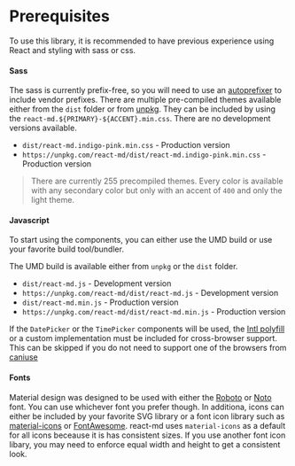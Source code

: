 # Prerequisites
To use this library, it is recommended to have previous experience using React
and styling with sass or css. 

#### Sass
The sass is currently prefix-free, so you will need to use an [autoprefixer](https://github.com/postcss/autoprefixer)
to include vendor prefixes. There are multiple pre-compiled themes available either from the `dist` folder or from [unpkg](https://unpkg.com).
They can be included by using the `react-md.${PRIMARY}-${ACCENT}.min.css`. There are no development versions available.

- `dist/react-md.indigo-pink.min.css` - Production version
- `https://unpkg.com/react-md/dist/react-md.indigo-pink.min.css` - Production version

> There are currently 255 precompiled themes. Every color is available with any secondary color but only with an accent of `400` and only the light theme.


#### Javascript
To start using the components, you can either use the UMD build or use your favorite build tool/bundler.

The UMD build is available either from `unpkg` or the `dist` folder.

- `dist/react-md.js` - Development version
- `https://unpkg.com/react-md/dist/react-md.js` - Development version
- `dist/react-md.min.js` - Production version
- `https://unpkg.com/react-md/dist/react-md.min.js` - Production version

If the `DatePicker` or the `TimePicker` components will be used, the [Intl polyfill](https://github.com/andyearnshaw/Intl.js/)
or a custom implementation must be included for cross-browser support. This can be skipped if you do
not need to support one of the browsers from [caniuse](http://caniuse.com/#search=intl)


#### Fonts
Material design was designed to be used with either the [Roboto](https://www.google.com/fonts/specimen/Roboto)
or [Noto](https://www.google.com/get/noto/) font. You can use whichever font you prefer though. In additiona,
icons can either be included by your favorite SVG library or a font icon library such as 
[material-icons](https://design.google.com/icons/) or [FontAwesome](http://fontawesome.io/). react-md uses
`material-icons` as a default for all icons beceause it is has consistent sizes. If you use another font icon libary,
you may need to enforce equal width and height to get a consistent look.
